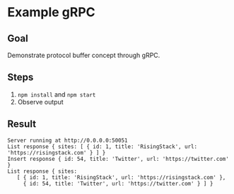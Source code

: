 # Example gRPC

## Goal

Demonstrate protocol buffer concept through gRPC.

## Steps

1. `npm install` and `npm start`
2. Observe output

## Result

```
Server running at http://0.0.0.0:50051
List response { sites: [ { id: 1, title: 'RisingStack', url: 'https://risingstack.com' } ] }
Insert response { id: 54, title: 'Twitter', url: 'https://twitter.com' }
List response { sites:
   [ { id: 1, title: 'RisingStack', url: 'https://risingstack.com' },
     { id: 54, title: 'Twitter', url: 'https://twitter.com' } ] }
```
